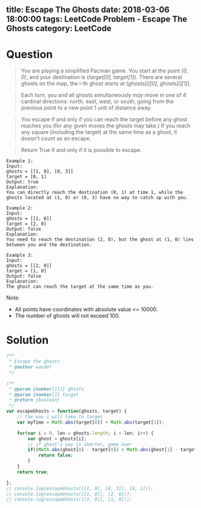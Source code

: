 title: Escape The Ghosts
date: 2018-03-06  18:00:00
tags: LeetCode Problem - Escape The Ghosts
category: LeetCode
---

# Question
> You are playing a simplified Pacman game. You start at the point *(0, 0)*, and your destination is (*target[0], target[1]*). There are several ghosts on the map, the i-th ghost starts at (*ghosts[i][0], ghosts[i][1]*).

> Each turn, you and all ghosts simultaneously *may* move in one of 4 cardinal directions: north, east, west, or south, going from the previous point to a new point 1 unit of distance away.

> You escape if and only if you can reach the target before any ghost reaches you (for any given moves the ghosts may take.)  If you reach any square (including the target) at the same time as a ghost, it doesn't count as an escape.

> Return True if and only if it is possible to escape.

```
Example 1:
Input:
ghosts = [[1, 0], [0, 3]]
target = [0, 1]
Output: true
Explanation:
You can directly reach the destination (0, 1) at time 1, while the ghosts located at (1, 0) or (0, 3) have no way to catch up with you.
```

```
Example 2:
Input:
ghosts = [[1, 0]]
target = [2, 0]
Output: false
Explanation:
You need to reach the destination (2, 0), but the ghost at (1, 0) lies between you and the destination.
```

```
Example 3:
Input:
ghosts = [[2, 0]]
target = [1, 0]
Output: false
Explanation:
The ghost can reach the target at the same time as you.
```



Note:

* All points have coordinates with absolute value <= 10000.
* The number of ghosts will not exceed 100.




# Solution

```javascript
/**
 * Escape the ghosts
 * @author wander
 */

/**
 * @param {number[][]} ghosts
 * @param {number[]} target
 * @return {boolean}
 */
var escapeGhosts = function(ghosts, target) {
    // the way i will take to target
    var myTime = Math.abs(target[0]) + Math.abs(target[1]);

    for(var i = 0, len = ghosts.length; i < len; i++) {
        var ghost = ghosts[i];
        // if ghost's way is shorter, game over
        if((Math.abs(ghost[0] - target[0]) + Math.abs(ghost[1] - target[1])) <= myTime) {
            return false;
        }
    }
    return true;

};
// console.log(escapeGhosts([[1, 0], [0, 3]], [0, 1]));
// console.log(escapeGhosts([[1, 0]], [2, 0]));
// console.log(escapeGhosts([[2, 0]], [1, 0]));


```
